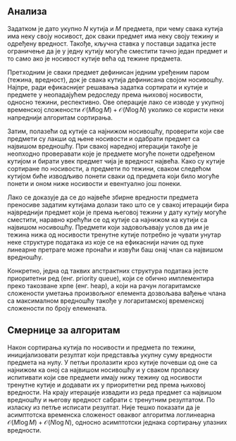 ## Анализа

Задатком је дато укупно $N$ кутија и $M$ предмета, при чему свака кутија има неку своју носивост, док сваки предмет има неку своју тежину и одређену вредност. Такође, кључна ставка у поставци задатка јесте ограничење да је у једну кутију могуће сместити тачно један предмет и то само ако је носивост кутије већа од тежине предмета.

Претходним је сваки предмет дефинисан једним уређеним паром (тежина, вредност), док је свака кутија дефинисана својом носивошћу. Најпре, ради ефикаснијег решавања задатка сортирати и кутије и предмете у неопадајућем редоследу према њиховој носивости, односно тежини, респективно. Ове операције лако се изводе у укупној временској сложености $\mathcal{O}(M\log M)+\mathcal{O}(N\log N)$ уколико се користи неки напреднији алгоритам сортирања.

Затим, полазећи од кутије са најнижом носивошћу, проверити који све предмети су лакши од њене носивости и одабрати предмет са највишом вредношћу. При свакој наредној итерацији такође је неопходно проверавати које је предмете могуће понети одређеном кутијом и бирати увек предмет чија је вредност највећа. Како су кутије сортиране по носивости, а предмети по тежини, сваком следећом кутијом биће изводљиво понети сваки од предмета који било могуће понети и оном ниже носивости и евентуално још понеки.

Лако се доказује да се до највеће збирне вредности предмета преносиве задатим кутијама долази тако што се у свакој итерацији бира највреднији предмет који је према његовој тежини у дату кутију могуће сместити, наравно крећући се од кутије са најнижом ка кутији са највишом носивошћу. Предмети који задовољавају услов да им је тежина нижа од носивости тренутне кутије потребно је чувати унутар неке структуре података из које се на ефикаснији начин од пуке линеарне претраге може пронаћи и извући баш онај члан са највишом вредношћу.

Конкретно, једна од таквих апстрактних структура података јесте приоритетни ред (енг. priority queue), који се обично имплементира преко такозване хрпе (енг. heap), а који на рачун логаритамске сложености уметања произвољног елемента дозвољава вађење члана са максималном вредношћу такође у логаритамској временској сложености по броју елемената.

## Смернице за алгоритам

Након сортирања кутија по носивости и предмета по тежини, иницијализовати резултат који представља укупну суму вредности предмета на нулу. У петљи пролазити кроз кутије почевши од оне са најнижом ка оној са највишом носивошћу и у сваком проласку испитивати који све предмети имају нижу тежину од носивости тренутне кутије и додавати их у приоритетни ред према њиховој вредности. На крају итерације извадити из реда предмет са највишом вредношћу и његову вредност сабрати с тренутним резултатом. По изласку из петље исписати резултат. Није тешко показати да је асимптотска временска сложеност оваквог алгоритма логлинеарна $\mathcal{O}(M\log M)+\mathcal{O}(N\log N)$, односно асимптотски једнака сортирању улазних вредности.
